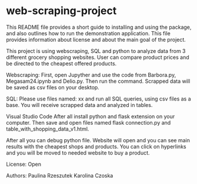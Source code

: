 # web-scraping-project

This README file provides a short guide to installing and using the package, and also outlines how to run the demonstration application.
This file provides information about license and about the main goal of the project.

This project is using webscraping, SQL and python to analyze data from 3 different grocery shopping websites. User can compare product prices and be directed to the cheapest offered products.


Webscraping:
First, open Jupyther and use the code from Barbora.py, Megasam24.ipynb and Delio.py.
Then run the command. Scrapped data will be saved as csv files on your desktop.

SQL:
Please use files named: xx and run all SQL queries, using csv files as a base. You will receive scrapped data and analyzed in tables.

Visual Studio Code
After all install python and flask extension on your computer. Then save and open files named flask connection.py and table_with_shopping_data_v1.html.


After all you can debug python file. Website will open and you can see main results with the cheapest shops and products. You can click on hyperlinks and you will be moved to needed website to buy a product.


License:
Open

Authors:
Paulina Rzeszutek
Karolina Czoska
